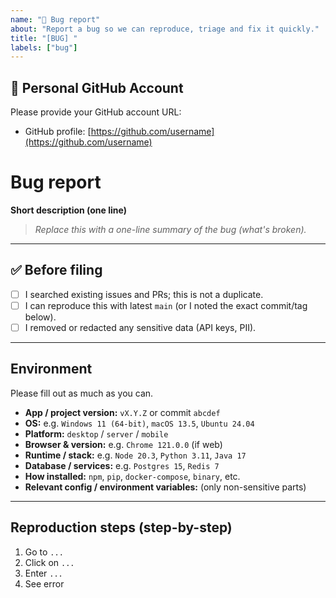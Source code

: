 ```yaml
---
name: "🐞 Bug report"
about: "Report a bug so we can reproduce, triage and fix it quickly."
title: "[BUG] "
labels: ["bug"]
---
```


## 🔗 Personal GitHub Account

Please provide your GitHub account URL:

- GitHub profile: [https://github.com/username](https://github.com/username)

# Bug report

**Short description (one line)**  
> _Replace this with a one-line summary of the bug (what's broken)._

---

## ✅ Before filing
- [ ] I searched existing issues and PRs; this is not a duplicate.
- [ ] I can reproduce this with latest `main` (or I noted the exact commit/tag below).
- [ ] I removed or redacted any sensitive data (API keys, PII).

---

## Environment
Please fill out as much as you can.

- **App / project version:** `vX.Y.Z` or commit `abcdef`
- **OS:** e.g. `Windows 11 (64-bit)`, `macOS 13.5`, `Ubuntu 24.04`
- **Platform:** `desktop` / `server` / `mobile`
- **Browser & version:** e.g. `Chrome 121.0.0` (if web)
- **Runtime / stack:** e.g. `Node 20.3`, `Python 3.11`, `Java 17`
- **Database / services:** e.g. `Postgres 15`, `Redis 7`
- **How installed:** `npm`, `pip`, `docker-compose`, `binary`, etc.
- **Relevant config / environment variables:** (only non-sensitive parts)

---

## Reproduction steps (step-by-step)
1. Go to `...`
2. Click on `...`
3. Enter `...`
4. See error
